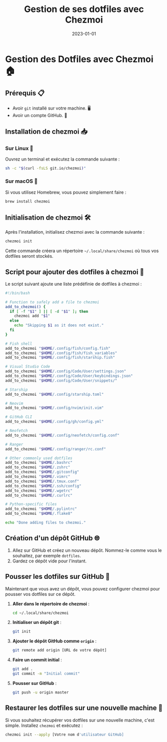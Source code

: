 ﻿---
title: "Gestion de ses dotfiles avec Chezmoi"
date: 2023-01-01
tags: ["dotfiles", "chezmoi", "git", "github", "linux"]
draft: false
---

# Gestion des Dotfiles avec Chezmoi 🏠

## Prérequis 📋

-   Avoir `git` installé sur votre machine. 🖥️
-   Avoir un compte GitHub. 🐙

## Installation de chezmoi 📥

### Sur Linux 🐧

Ouvrez un terminal et exécutez la commande suivante :

``` bash
sh -c "$(curl -fsLS git.io/chezmoi)"

```

### Sur macOS 🍏

Si vous utilisez Homebrew, vous pouvez simplement faire :

``` bash
brew install chezmoi

```

## Initialisation de chezmoi 🛠️

Après l'installation, initialisez chezmoi avec la commande suivante :

``` bash
chezmoi init

```

Cette commande créera un répertoire `~/.local/share/chezmoi` où tous vos dotfiles seront stockés.

## Script pour ajouter des dotfiles à chezmoi 📜

Le script suivant ajoute une liste prédéfinie de dotfiles à chezmoi :

``` bash
#!/bin/bash

# Function to safely add a file to chezmoi
add_to_chezmoi() {
  if [ -f "$1" ] || [ -d "$1" ]; then
    chezmoi add "$1"
  else
    echo "Skipping $1 as it does not exist."
  fi
}

# Fish shell
add_to_chezmoi "$HOME/.config/fish/config.fish"
add_to_chezmoi "$HOME/.config/fish/fish_variables"
add_to_chezmoi "$HOME/.config/fish/starship.fish"

# Visual Studio Code
add_to_chezmoi "$HOME/.config/Code/User/settings.json"
add_to_chezmoi "$HOME/.config/Code/User/keybindings.json"
add_to_chezmoi "$HOME/.config/Code/User/snippets/"

# Starship
add_to_chezmoi "$HOME/.config/starship.toml"

# Neovim
add_to_chezmoi "$HOME/.config/nvim/init.vim"

# GitHub CLI
add_to_chezmoi "$HOME/.config/gh/config.yml"

# Neofetch
add_to_chezmoi "$HOME/.config/neofetch/config.conf"

# Ranger
add_to_chezmoi "$HOME/.config/ranger/rc.conf"

# Other commonly used dotfiles
add_to_chezmoi "$HOME/.bashrc"
add_to_chezmoi "$HOME/.zshrc"
add_to_chezmoi "$HOME/.gitconfig"
add_to_chezmoi "$HOME/.vimrc"
add_to_chezmoi "$HOME/.tmux.conf"
add_to_chezmoi "$HOME/.ssh/config"
add_to_chezmoi "$HOME/.wgetrc"
add_to_chezmoi "$HOME/.curlrc"

# Python-specific files
add_to_chezmoi "$HOME/.pylintrc"
add_to_chezmoi "$HOME/.flake8"

echo "Done adding files to chezmoi."

```

## Création d'un dépôt GitHub 🌐

1.  Allez sur GitHub et créez un nouveau dépôt. Nommez-le comme vous le souhaitez, par exemple `dotfiles`.
2.  Gardez ce dépôt vide pour l'instant.

## Pousser les dotfiles sur GitHub 🚀

Maintenant que vous avez un dépôt, vous pouvez configurer chezmoi pour pousser vos dotfiles sur ce dépôt.

1.  **Aller dans le répertoire de chezmoi** :

    ``` bash
    cd ~/.local/share/chezmoi

    ```

2.  **Initialiser un dépôt git** :

    ``` bash
    git init

    ```

3.  **Ajouter le dépôt GitHub comme `origin`** :

    ``` bash
    git remote add origin [URL de votre dépôt]

    ```

4.  **Faire un commit initial** :

    ``` bash
    git add .
    git commit -m "Initial commit"

    ```

5.  **Pousser sur GitHub** :

    ``` bash
    git push -u origin master

    ```


## Restaurer les dotfiles sur une nouvelle machine 🔄

Si vous souhaitez récupérer vos dotfiles sur une nouvelle machine, c'est simple. Installez `chezmoi` et exécutez :

``` bash
chezmoi init --apply [Votre nom d'utilisateur GitHub]

```